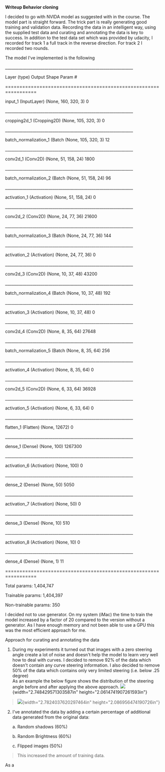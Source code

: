 **Writeup Behavior cloning**

I decided to go with NVIDA model as suggested with in the course. The
model part is straight forward. The trick part is really generating good
training and validation data. Recording the data in an intelligent way,
using the supplied test data and curating and annotating the data is key
to success. In addition to the test data set which was provided by
udacity, I recorded for track 1 a full track in the reverse direction.
For track 2 I recorded two rounds.

The model I've implemented is the following

\_\_\_\_\_\_\_\_\_\_\_\_\_\_\_\_\_\_\_\_\_\_\_\_\_\_\_\_\_\_\_\_\_\_\_\_\_\_\_\_\_\_\_\_\_\_\_\_\_\_\_\_\_\_\_\_\_\_\_\_\_\_\_\_\_

Layer (type) Output Shape Param \#

=================================================================

input\_1 (InputLayer) (None, 160, 320, 3) 0

\_\_\_\_\_\_\_\_\_\_\_\_\_\_\_\_\_\_\_\_\_\_\_\_\_\_\_\_\_\_\_\_\_\_\_\_\_\_\_\_\_\_\_\_\_\_\_\_\_\_\_\_\_\_\_\_\_\_\_\_\_\_\_\_\_

cropping2d\_1 (Cropping2D) (None, 105, 320, 3) 0

\_\_\_\_\_\_\_\_\_\_\_\_\_\_\_\_\_\_\_\_\_\_\_\_\_\_\_\_\_\_\_\_\_\_\_\_\_\_\_\_\_\_\_\_\_\_\_\_\_\_\_\_\_\_\_\_\_\_\_\_\_\_\_\_\_

batch\_normalization\_1 (Batch (None, 105, 320, 3) 12

\_\_\_\_\_\_\_\_\_\_\_\_\_\_\_\_\_\_\_\_\_\_\_\_\_\_\_\_\_\_\_\_\_\_\_\_\_\_\_\_\_\_\_\_\_\_\_\_\_\_\_\_\_\_\_\_\_\_\_\_\_\_\_\_\_

conv2d\_1 (Conv2D) (None, 51, 158, 24) 1800

\_\_\_\_\_\_\_\_\_\_\_\_\_\_\_\_\_\_\_\_\_\_\_\_\_\_\_\_\_\_\_\_\_\_\_\_\_\_\_\_\_\_\_\_\_\_\_\_\_\_\_\_\_\_\_\_\_\_\_\_\_\_\_\_\_

batch\_normalization\_2 (Batch (None, 51, 158, 24) 96

\_\_\_\_\_\_\_\_\_\_\_\_\_\_\_\_\_\_\_\_\_\_\_\_\_\_\_\_\_\_\_\_\_\_\_\_\_\_\_\_\_\_\_\_\_\_\_\_\_\_\_\_\_\_\_\_\_\_\_\_\_\_\_\_\_

activation\_1 (Activation) (None, 51, 158, 24) 0

\_\_\_\_\_\_\_\_\_\_\_\_\_\_\_\_\_\_\_\_\_\_\_\_\_\_\_\_\_\_\_\_\_\_\_\_\_\_\_\_\_\_\_\_\_\_\_\_\_\_\_\_\_\_\_\_\_\_\_\_\_\_\_\_\_

conv2d\_2 (Conv2D) (None, 24, 77, 36) 21600

\_\_\_\_\_\_\_\_\_\_\_\_\_\_\_\_\_\_\_\_\_\_\_\_\_\_\_\_\_\_\_\_\_\_\_\_\_\_\_\_\_\_\_\_\_\_\_\_\_\_\_\_\_\_\_\_\_\_\_\_\_\_\_\_\_

batch\_normalization\_3 (Batch (None, 24, 77, 36) 144

\_\_\_\_\_\_\_\_\_\_\_\_\_\_\_\_\_\_\_\_\_\_\_\_\_\_\_\_\_\_\_\_\_\_\_\_\_\_\_\_\_\_\_\_\_\_\_\_\_\_\_\_\_\_\_\_\_\_\_\_\_\_\_\_\_

activation\_2 (Activation) (None, 24, 77, 36) 0

\_\_\_\_\_\_\_\_\_\_\_\_\_\_\_\_\_\_\_\_\_\_\_\_\_\_\_\_\_\_\_\_\_\_\_\_\_\_\_\_\_\_\_\_\_\_\_\_\_\_\_\_\_\_\_\_\_\_\_\_\_\_\_\_\_

conv2d\_3 (Conv2D) (None, 10, 37, 48) 43200

\_\_\_\_\_\_\_\_\_\_\_\_\_\_\_\_\_\_\_\_\_\_\_\_\_\_\_\_\_\_\_\_\_\_\_\_\_\_\_\_\_\_\_\_\_\_\_\_\_\_\_\_\_\_\_\_\_\_\_\_\_\_\_\_\_

batch\_normalization\_4 (Batch (None, 10, 37, 48) 192

\_\_\_\_\_\_\_\_\_\_\_\_\_\_\_\_\_\_\_\_\_\_\_\_\_\_\_\_\_\_\_\_\_\_\_\_\_\_\_\_\_\_\_\_\_\_\_\_\_\_\_\_\_\_\_\_\_\_\_\_\_\_\_\_\_

activation\_3 (Activation) (None, 10, 37, 48) 0

\_\_\_\_\_\_\_\_\_\_\_\_\_\_\_\_\_\_\_\_\_\_\_\_\_\_\_\_\_\_\_\_\_\_\_\_\_\_\_\_\_\_\_\_\_\_\_\_\_\_\_\_\_\_\_\_\_\_\_\_\_\_\_\_\_

conv2d\_4 (Conv2D) (None, 8, 35, 64) 27648

\_\_\_\_\_\_\_\_\_\_\_\_\_\_\_\_\_\_\_\_\_\_\_\_\_\_\_\_\_\_\_\_\_\_\_\_\_\_\_\_\_\_\_\_\_\_\_\_\_\_\_\_\_\_\_\_\_\_\_\_\_\_\_\_\_

batch\_normalization\_5 (Batch (None, 8, 35, 64) 256

\_\_\_\_\_\_\_\_\_\_\_\_\_\_\_\_\_\_\_\_\_\_\_\_\_\_\_\_\_\_\_\_\_\_\_\_\_\_\_\_\_\_\_\_\_\_\_\_\_\_\_\_\_\_\_\_\_\_\_\_\_\_\_\_\_

activation\_4 (Activation) (None, 8, 35, 64) 0

\_\_\_\_\_\_\_\_\_\_\_\_\_\_\_\_\_\_\_\_\_\_\_\_\_\_\_\_\_\_\_\_\_\_\_\_\_\_\_\_\_\_\_\_\_\_\_\_\_\_\_\_\_\_\_\_\_\_\_\_\_\_\_\_\_

conv2d\_5 (Conv2D) (None, 6, 33, 64) 36928

\_\_\_\_\_\_\_\_\_\_\_\_\_\_\_\_\_\_\_\_\_\_\_\_\_\_\_\_\_\_\_\_\_\_\_\_\_\_\_\_\_\_\_\_\_\_\_\_\_\_\_\_\_\_\_\_\_\_\_\_\_\_\_\_\_

activation\_5 (Activation) (None, 6, 33, 64) 0

\_\_\_\_\_\_\_\_\_\_\_\_\_\_\_\_\_\_\_\_\_\_\_\_\_\_\_\_\_\_\_\_\_\_\_\_\_\_\_\_\_\_\_\_\_\_\_\_\_\_\_\_\_\_\_\_\_\_\_\_\_\_\_\_\_

flatten\_1 (Flatten) (None, 12672) 0

\_\_\_\_\_\_\_\_\_\_\_\_\_\_\_\_\_\_\_\_\_\_\_\_\_\_\_\_\_\_\_\_\_\_\_\_\_\_\_\_\_\_\_\_\_\_\_\_\_\_\_\_\_\_\_\_\_\_\_\_\_\_\_\_\_

dense\_1 (Dense) (None, 100) 1267300

\_\_\_\_\_\_\_\_\_\_\_\_\_\_\_\_\_\_\_\_\_\_\_\_\_\_\_\_\_\_\_\_\_\_\_\_\_\_\_\_\_\_\_\_\_\_\_\_\_\_\_\_\_\_\_\_\_\_\_\_\_\_\_\_\_

activation\_6 (Activation) (None, 100) 0

\_\_\_\_\_\_\_\_\_\_\_\_\_\_\_\_\_\_\_\_\_\_\_\_\_\_\_\_\_\_\_\_\_\_\_\_\_\_\_\_\_\_\_\_\_\_\_\_\_\_\_\_\_\_\_\_\_\_\_\_\_\_\_\_\_

dense\_2 (Dense) (None, 50) 5050

\_\_\_\_\_\_\_\_\_\_\_\_\_\_\_\_\_\_\_\_\_\_\_\_\_\_\_\_\_\_\_\_\_\_\_\_\_\_\_\_\_\_\_\_\_\_\_\_\_\_\_\_\_\_\_\_\_\_\_\_\_\_\_\_\_

activation\_7 (Activation) (None, 50) 0

\_\_\_\_\_\_\_\_\_\_\_\_\_\_\_\_\_\_\_\_\_\_\_\_\_\_\_\_\_\_\_\_\_\_\_\_\_\_\_\_\_\_\_\_\_\_\_\_\_\_\_\_\_\_\_\_\_\_\_\_\_\_\_\_\_

dense\_3 (Dense) (None, 10) 510

\_\_\_\_\_\_\_\_\_\_\_\_\_\_\_\_\_\_\_\_\_\_\_\_\_\_\_\_\_\_\_\_\_\_\_\_\_\_\_\_\_\_\_\_\_\_\_\_\_\_\_\_\_\_\_\_\_\_\_\_\_\_\_\_\_

activation\_8 (Activation) (None, 10) 0

\_\_\_\_\_\_\_\_\_\_\_\_\_\_\_\_\_\_\_\_\_\_\_\_\_\_\_\_\_\_\_\_\_\_\_\_\_\_\_\_\_\_\_\_\_\_\_\_\_\_\_\_\_\_\_\_\_\_\_\_\_\_\_\_\_

dense\_4 (Dense) (None, 1) 11

=================================================================

Total params: 1,404,747

Trainable params: 1,404,397

Non-trainable params: 350

I decided not to use generator. On my system (iMac) the time to train
the model increased by a factor of 20 compared to the version without a
generator. As I have enough memory and not been able to use a GPU this
was the most efficient approach for me.

Approach for curating and annotating the data

1.  During my experiments it turned out that images with a zero steering
    angle create a lot of noise and doesn't help the model to learn very
    well how to deal with curves. I decided to remove 92% of the data
    which doesn't contain any curve steering information. I also decided
    to remove 50% of the data which contains only very limited steering
    (i.e. below .25 degree)\
    As an example the below figure shows the distribution of the
    steering angle before and after applying the above approach.
    ![](media/image1.png){width="2.748429571303587in"
    height="2.0614741907261593in"}

> ![](media/image2.png){width="2.7824037620297464in"
> height="2.086956474190726in"}

2.  I've annotated the data by adding a certain percentage of additional
    data generated from the original data:

    a.  Random shadows (60%)

    b.  Random Brightness (60%)

    c.  Flipped images (50%)

> This increased the amount of training data.

As a
